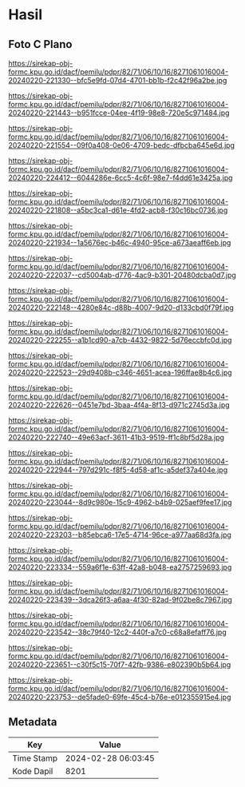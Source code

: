 # Hasil

## Foto C Plano

https://sirekap-obj-formc.kpu.go.id/dacf/pemilu/pdpr/82/71/06/10/16/8271061016004-20240220-221330--bfc5e9fd-07d4-4701-bb1b-f2c42f96a2be.jpg

https://sirekap-obj-formc.kpu.go.id/dacf/pemilu/pdpr/82/71/06/10/16/8271061016004-20240220-221443--b951fcce-04ee-4f19-98e8-720e5c971484.jpg

https://sirekap-obj-formc.kpu.go.id/dacf/pemilu/pdpr/82/71/06/10/16/8271061016004-20240220-221554--09f0a408-0e06-4709-bedc-dfbcba645e6d.jpg

https://sirekap-obj-formc.kpu.go.id/dacf/pemilu/pdpr/82/71/06/10/16/8271061016004-20240220-224412--6044286e-6cc5-4c6f-98e7-f4dd61e3425a.jpg

https://sirekap-obj-formc.kpu.go.id/dacf/pemilu/pdpr/82/71/06/10/16/8271061016004-20240220-221808--a5bc3ca1-d61e-4fd2-acb8-f30c16bc0736.jpg

https://sirekap-obj-formc.kpu.go.id/dacf/pemilu/pdpr/82/71/06/10/16/8271061016004-20240220-221934--1a5676ec-b46c-4940-95ce-a673aeaff6eb.jpg

https://sirekap-obj-formc.kpu.go.id/dacf/pemilu/pdpr/82/71/06/10/16/8271061016004-20240220-222037--cd5004ab-d776-4ac9-b301-20480dcba0d7.jpg

https://sirekap-obj-formc.kpu.go.id/dacf/pemilu/pdpr/82/71/06/10/16/8271061016004-20240220-222148--4280e84c-d88b-4007-9d20-d133cbd0f79f.jpg

https://sirekap-obj-formc.kpu.go.id/dacf/pemilu/pdpr/82/71/06/10/16/8271061016004-20240220-222255--a1b1cd90-a7cb-4432-9822-5d76eccbfc0d.jpg

https://sirekap-obj-formc.kpu.go.id/dacf/pemilu/pdpr/82/71/06/10/16/8271061016004-20240220-222523--29d9408b-c346-4651-acea-196ffae8b4c6.jpg

https://sirekap-obj-formc.kpu.go.id/dacf/pemilu/pdpr/82/71/06/10/16/8271061016004-20240220-222626--0451e7bd-3baa-4f4a-8f13-d971c2745d3a.jpg

https://sirekap-obj-formc.kpu.go.id/dacf/pemilu/pdpr/82/71/06/10/16/8271061016004-20240220-222740--49e63acf-3611-41b3-9519-ff1c8bf5d28a.jpg

https://sirekap-obj-formc.kpu.go.id/dacf/pemilu/pdpr/82/71/06/10/16/8271061016004-20240220-222944--797d291c-f8f5-4d58-af1c-a5def37a404e.jpg

https://sirekap-obj-formc.kpu.go.id/dacf/pemilu/pdpr/82/71/06/10/16/8271061016004-20240220-223044--8d9c980e-15c9-4962-b4b9-025aef9fee17.jpg

https://sirekap-obj-formc.kpu.go.id/dacf/pemilu/pdpr/82/71/06/10/16/8271061016004-20240220-223203--b85ebca6-17e5-4714-96ce-a977aa68d3fa.jpg

https://sirekap-obj-formc.kpu.go.id/dacf/pemilu/pdpr/82/71/06/10/16/8271061016004-20240220-223334--559a6f1e-63ff-42a8-b048-ea2757259693.jpg

https://sirekap-obj-formc.kpu.go.id/dacf/pemilu/pdpr/82/71/06/10/16/8271061016004-20240220-223439--3dca26f3-a6aa-4f30-82ad-9f02be8c7967.jpg

https://sirekap-obj-formc.kpu.go.id/dacf/pemilu/pdpr/82/71/06/10/16/8271061016004-20240220-223542--38c79f40-12c2-440f-a7c0-c68a8efaff76.jpg

https://sirekap-obj-formc.kpu.go.id/dacf/pemilu/pdpr/82/71/06/10/16/8271061016004-20240220-223651--c30f5c15-70f7-42fb-9386-e802390b5b64.jpg

https://sirekap-obj-formc.kpu.go.id/dacf/pemilu/pdpr/82/71/06/10/16/8271061016004-20240220-223753--de5fade0-69fe-45c4-b76e-e012355915e4.jpg


## Metadata

| Key        | Value               |
| ---------- | ------------------- |
| Time Stamp | 2024-02-28 06:03:45 |
| Kode Dapil | 8201                |




